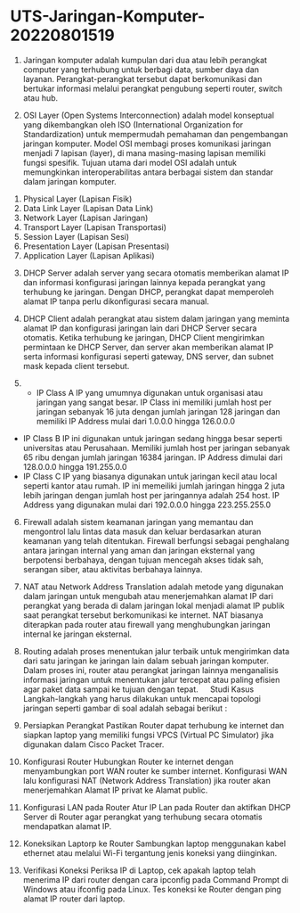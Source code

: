 # UTS-Jaringan-Komputer-20220801519

1.	Jaringan komputer adalah kumpulan dari dua atau lebih perangkat computer yang terhubung untuk berbagi data, sumber daya dan layanan. Perangkat-perangkat tersebut dapat berkomunikasi dan bertukar informasi melalui perangkat pengubung seperti router, switch atau hub.

2.	OSI Layer (Open Systems Interconnection) adalah model konseptual yang dikembangkan oleh ISO (International Organization for Standardization) untuk mempermudah pemahaman dan pengembangan jaringan komputer. Model OSI membagi proses komunikasi jaringan menjadi 7 lapisan (layer), di mana masing-masing lapisan memiliki fungsi spesifik. Tujuan utama dari model OSI adalah untuk memungkinkan interoperabilitas antara berbagai sistem dan standar dalam jaringan komputer.
1) Physical Layer (Lapisan Fisik)
2) Data Link Layer (Lapisan Data Link)
3) Network Layer (Lapisan Jaringan)
4) Transport Layer (Lapisan Transportasi)
5) Session Layer (Lapisan Sesi)
6) Presentation Layer (Lapisan Presentasi)
7) Application Layer (Lapisan Aplikasi)

3.	DHCP Server adalah server yang secara otomatis memberikan alamat IP dan informasi konfigurasi jaringan lainnya kepada perangkat yang terhubung ke jaringan. Dengan DHCP, perangkat dapat memperoleh alamat IP tanpa perlu dikonfigurasi secara manual.

4.	DHCP Client adalah perangkat atau sistem dalam jaringan yang meminta alamat IP dan konfigurasi jaringan lain dari DHCP Server secara otomatis. Ketika terhubung ke jaringan, DHCP Client mengirimkan permintaan ke DHCP Server, dan server akan memberikan alamat IP serta informasi konfigurasi seperti gateway, DNS server, dan subnet mask kepada client tersebut.

5.	- IP Class A
IP yang umumnya digunakan untuk organisasi atau jaringan yang sangat besar. IP Class ini memiliki jumlah host per jaringan sebanyak 16 juta dengan jumlah jaringan 128 jaringan dan memiliki IP Address mulai dari 1.0.0.0 hingga 126.0.0.0
- IP Class B
IP ini digunakan untuk jaringan sedang hingga besar seperti universitas atau Perusahaan. Memiliki jumlah host per jaringan sebanyak 65 ribu dengan jumlah jaringan 16384 jaringan. IP Address dimulai dari 128.0.0.0 hingga 191.255.0.0
- IP Class C
IP yang biasanya digunakan untuk jaringan kecil atau local seperti kantor atau rumah. IP ini memeiliki jumlah jaringan hingga 2 juta lebih jaringan dengan jumlah host per jaringannya adalah 254 host. IP Address yang digunakan mulai dari 192.0.0.0 hingga 223.255.255.0

6.	Firewall adalah sistem keamanan jaringan yang memantau dan mengontrol lalu lintas data masuk dan keluar berdasarkan aturan keamanan yang telah ditentukan. Firewall berfungsi sebagai penghalang antara jaringan internal yang aman dan jaringan eksternal yang berpotensi berbahaya, dengan tujuan mencegah akses tidak sah, serangan siber, atau aktivitas berbahaya lainnya.

7.	NAT  atau Network Address Translation adalah metode yang digunakan dalam jaringan untuk mengubah atau menerjemahkan alamat IP dari perangkat yang berada di dalam jaringan lokal menjadi alamat IP publik saat perangkat tersebut berkomunikasi ke internet. NAT biasanya diterapkan pada router atau firewall yang menghubungkan jaringan internal ke jaringan eksternal.

8.	Routing adalah proses menentukan jalur terbaik untuk mengirimkan data dari satu jaringan ke jaringan lain dalam sebuah jaringan komputer. Dalam proses ini, router atau perangkat jaringan lainnya menganalisis informasi jaringan untuk menentukan jalur tercepat atau paling efisien agar paket data sampai ke tujuan dengan tepat.
 
Studi Kasus 
Langkah-langkah yang harus dilakukan untuk mencapai topologi jaringan seperti gambar di soal adalah sebagai berikut :
1.	Persiapkan Perangkat
Pastikan Router dapat terhubung ke internet dan siapkan laptop yang memiliki fungsi VPCS (Virtual PC Simulator) jika digunakan dalam Cisco Packet Tracer.
2.	Konfigurasi Router
Hubungkan Router ke internet dengan menyambungkan port WAN router ke sumber internet. Konfigurasi WAN lalu konfigurasi NAT (Network Address Translation) jika router akan menerjemahkan Alamat IP privat ke Alamat public.
3.	Konfigurasi LAN pada Router
Atur IP Lan pada Router dan aktifkan DHCP Server di Router agar perangkat yang terhubung secara otomatis mendapatkan alamat IP.
4.	Koneksikan Laptorp ke Router
Sambungkan laptop menggunakan kabel ethernet atau melalui Wi-Fi tergantung jenis koneksi yang diinginkan.
5.	Verifikasi Koneksi
Periksa IP di Laptop, cek apakah laptop telah menerima IP dari router dengan cara ipconfig pada Command Prompt di Windows atau ifconfig pada Linux.
Tes koneksi ke Router dengan ping alamat IP router dari laptop.
